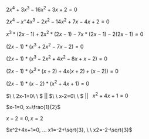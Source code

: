 $2x^4+3x^3-16x^2+3x+2=0$

$2x^4-x^+4x^3-2x^2-14x^2+7x-4x+2=0$

$x^3*(2x-1)+2x^2*(2x-1)-7x*(2x-1)-2(2x-1)=0$

$(2x-1)*(x^3+2x^2-7x-2)=0$

$(2x-1)*(x^3-2x^2+4x^2-8x+x-2)=0$

$(2x-1)*(x^2*(x+2)+4x(x+2)+(x-2))=0$

$(2x-1)*(x-2)*(x^2+4x+1)=0$

$\ \ 2x-1=0\ \ $ || $\ \ x-2=0\ \ $ || $\ \ x^2+4x+1=0$



$x-1=0, x=\frac{1}{2}$

$x-2=0, x=2$

$x^2+4x+1=0, ... x1=-2+\sqrt{3}, \ \ x2=-2-\sqrt{3}$

